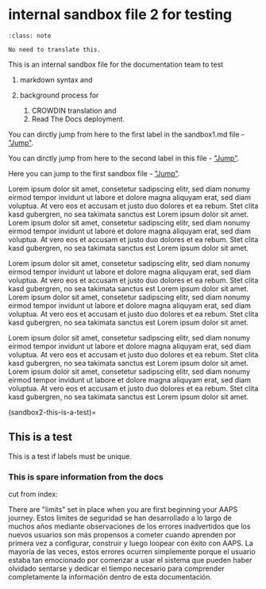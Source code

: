 # internal sandbox file 2 for testing

```{admonition} no need to translate this
:class: note

No need to translate this.
```

This is an internal sandbox file for the documentation team to test

1. markdown syntax and

1. background process for
    1. CROWDIN translation and
    2. Read The Docs deployment.

You can dirctly jump from here to the first label in the sandbox1.md file - ["Jump"](sandbox1-this-is-a-test).

You can dirctly jump from here to the second label in this file - ["Jump"](sandbox1-this-is-another-test).

Here you can jump to the first sandbox file - ["Jump"](./sandbox1.md).

Lorem ipsum dolor sit amet, consetetur sadipscing elitr, sed diam nonumy eirmod tempor invidunt ut labore et dolore magna aliquyam erat, sed diam voluptua. At vero eos et accusam et justo duo dolores et ea rebum. Stet clita kasd gubergren, no sea takimata sanctus est Lorem ipsum dolor sit amet. Lorem ipsum dolor sit amet, consetetur sadipscing elitr, sed diam nonumy eirmod tempor invidunt ut labore et dolore magna aliquyam erat, sed diam voluptua. At vero eos et accusam et justo duo dolores et ea rebum. Stet clita kasd gubergren, no sea takimata sanctus est Lorem ipsum dolor sit amet.

Lorem ipsum dolor sit amet, consetetur sadipscing elitr, sed diam nonumy eirmod tempor invidunt ut labore et dolore magna aliquyam erat, sed diam voluptua. At vero eos et accusam et justo duo dolores et ea rebum. Stet clita kasd gubergren, no sea takimata sanctus est Lorem ipsum dolor sit amet. Lorem ipsum dolor sit amet, consetetur sadipscing elitr, sed diam nonumy eirmod tempor invidunt ut labore et dolore magna aliquyam erat, sed diam voluptua. At vero eos et accusam et justo duo dolores et ea rebum. Stet clita kasd gubergren, no sea takimata sanctus est Lorem ipsum dolor sit amet.

Lorem ipsum dolor sit amet, consetetur sadipscing elitr, sed diam nonumy eirmod tempor invidunt ut labore et dolore magna aliquyam erat, sed diam voluptua. At vero eos et accusam et justo duo dolores et ea rebum. Stet clita kasd gubergren, no sea takimata sanctus est Lorem ipsum dolor sit amet. Lorem ipsum dolor sit amet, consetetur sadipscing elitr, sed diam nonumy eirmod tempor invidunt ut labore et dolore magna aliquyam erat, sed diam voluptua. At vero eos et accusam et justo duo dolores et ea rebum. Stet clita kasd gubergren, no sea takimata sanctus est Lorem ipsum dolor sit amet.

(sandbox2-this-is-a-test)=
## This is a test

This is a test if labels must be unique.

### This is spare information from the docs

cut from index:

There are "limits" set in place when you are first beginning your AAPS journey. Estos límites de seguridad se han desarrollado a lo largo de muchos años mediante observaciones de los errores inadvertidos que los nuevos usuarios son más propensos a cometer cuando aprenden por primera vez a configurar, construir y luego loopear con éxito con AAPS. La mayoría de las veces, estos errores ocurren simplemente porque el usuario estaba tan emocionado por comenzar a usar el sistema que pueden haber olvidado sentarse y dedicar el tiempo necesario para comprender completamente la información dentro de esta documentación.

